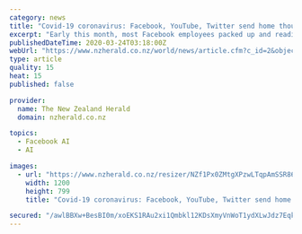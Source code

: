 ```yaml
---
category: news
title: "Covid-19 coronavirus: Facebook, YouTube, Twitter send home thousands of human moderators"
excerpt: "Early this month, most Facebook employees packed up and readied to work from home as the novel coronavirus spread around the world. Despite a company-wide mandate, however, the social networking giant had not figured out how to conduct its most sensitive work remotely: removing pornography,"
publishedDateTime: 2020-03-24T03:18:00Z
webUrl: "https://www.nzherald.co.nz/world/news/article.cfm?c_id=2&objectid=12319495"
type: article
quality: 15
heat: 15
published: false

provider:
  name: The New Zealand Herald
  domain: nzherald.co.nz

topics:
  - Facebook AI
  - AI

images:
  - url: "https://www.nzherald.co.nz/resizer/NZf1Px0ZMtgXPzwLTqpAmSSR86w=/1200x0/smart/filters:quality(70)/arc-anglerfish-syd-prod-nzme.s3.amazonaws.com/public/HPR4P6SSPVDENAAGN6YZGLV2BY.jpg"
    width: 1200
    height: 799
    title: "Covid-19 coronavirus: Facebook, YouTube, Twitter send home thousands of human moderators"

secured: "/awlBBXw+BesBI0m/xoEKS1RAu2xi1Qmbkl12KDsXmyVnWoT1ydXLwJdz7Eqkp+UyiO8G1F2Ikv5Tc/I1gXYINXGFOhvnC6Cwqjj6nwemiCz+cHtsSDFXc77RueAAoNq++fhcrNrMFtHo19B3nq3OTFppGzpSdGmta97/rRnvoSP0/4mI4jD2oLwq6JFZaRlcGuLCvpQQz/akWI2cDA85AqeRSsjSKrrY72pzM04aBumqt3A3nFJ+Mg/nXRzJ2B2e2TCekYX+hd3j+9udvbMMz5mMvfFKrgkfvRRYzFnVE40qtnIGpSbnbMEwjD0Dj01zZNUGlKysKvI9oY1W4UrQZ1+B3cBcNgPbAQvkjTiQ/45BlvZ4UVoOYP3d5Db6TEgompIJEz4bpJY+UZ+5bb+lcRnN6Vu6hiK5+GAFw+T7tQs4+/6nRz8ZHvTv3hzPmvu8krJQPggLbbCcIrt7WPDSC0KmxCUMb0eQ2n9wFjPpcs=;62tTupixR1hl22HhJ2kFdA=="
---
```



